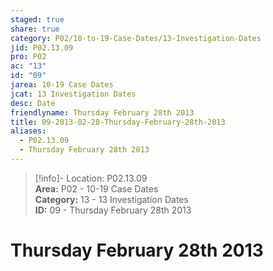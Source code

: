 ```yaml
---  
staged: true  
share: true  
category: P02/10-to-19-Case-Dates/13-Investigation-Dates  
jid: P02.13.09  
pro: P02  
ac: "13"  
id: "09"  
jarea: 10-19 Case Dates  
jcat: 13 Investigation Dates  
desc: Date  
friendlyname: Thursday February 28th 2013  
title: 09-2013-02-28-Thursday-February-28th-2013  
aliases:  
  - P02.13.09  
  - Thursday February 28th 2013  
---  
```

  
>[!info]- Location: P02.13.09  
>**Area:** P02 - 10-19 Case Dates  
>**Category:** 13 - 13 Investigation Dates  
>**ID:** 09 - Thursday February 28th 2013  
  
# Thursday February 28th 2013  

